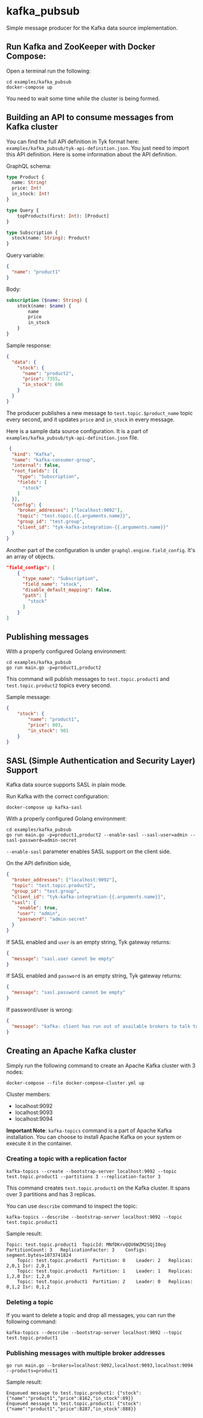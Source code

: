 # kafka_pubsub

Simple message producer for the Kafka data source implementation. 

## Run Kafka and ZooKeeper with Docker Compose:

Open a terminal run the following:

```
cd examples/kafka_pubsub
docker-compose up
```

You need to wait some time while the cluster is being formed. 

## Building an API to consume messages from Kafka cluster

You can find the full API definition in Tyk format here: `examples/kafka_pubsub/tyk-api-definition.json`. You just need to import this API definition. Here is 
some information about the API definition. 

GraphQL schema:

```graphql
type Product {
  name: String!
  price: Int!
  in_stock: Int!
}

type Query {
    topProducts(first: Int): [Product]
}

type Subscription {
  stock(name: String): Product!
}
```

Query variable:

```json
{
  "name": "product1"
}
```

Body:
```graphql
subscription ($name: String) {
    stock(name: $name) {
        name
        price
        in_stock
    }
}
```

Sample response:
```json
{
  "data": {
    "stock": {
      "name": "product2",
      "price": 7355,
      "in_stock": 696
    }
  }
}
```

The producer publishes a new message to `test.topic.$product_name` topic every second, and it updates `price` and `in_stock` in every message.

Here is a sample data source configuration. It is a part of `examples/kafka_pubsub/tyk-api-definition.json` file.

```json
 {
  "kind": "Kafka",
  "name": "kafka-consumer-group",
  "internal": false,
  "root_fields": [{
    "type": "Subscription",
    "fields": [
      "stock"
    ]
  }],
  "config": {
    "broker_addresses": ["localhost:9092"],
    "topic": "test.topic.{{.arguments.name}}",
    "group_id": "test.group",
    "client_id": "tyk-kafka-integration-{{.arguments.name}}"
  }
}
```

Another part of the configuration is under `graphql.engine.field_config`. It's an array of objects. 

```json
"field_configs": [
    {
      "type_name": "Subscription",
      "field_name": "stock",
      "disable_default_mapping": false,
      "path": [
        "stock"
      ]
    }
]
```

## Publishing messages

With a properly configured Golang environment:

```
cd examples/kafka_pubsub
go run main.go -p=product1,product2
```

This command will publish messages to `test.topic.product1` and `test.topic.product2` topics every second.

Sample message:
```json
{
	"stock": {
		"name": "product1",
		"price": 803,
		"in_stock": 901
	}
}
```

## SASL (Simple Authentication and Security Layer) Support

Kafka data source supports SASL in plain mode.

Run Kafka with the correct configuration:

```
docker-compose up kafka-sasl
```

With a properly configured Golang environment:

```
cd examples/kafka_pubsub
go run main.go -p=product1,product2 --enable-sasl --sasl-user=admin --sasl-password=admin-secret
```

`--enable-sasl` parameter enables SASL support on the client side. 

On the API definition side,

```json
{
  "broker_addresses": ["localhost:9092"],
  "topic": "test.topic.product2",
  "group_id": "test.group",
  "client_id": "tyk-kafka-integration-{{.arguments.name}}",
  "sasl": {
    "enable": true,
    "user": "admin",
    "password": "admin-secret"
  }
}
```
If SASL enabled and `user` is an empty string, Tyk gateway returns: 

```json
{
  "message": "sasl.user cannot be empty"
}
```

If SASL enabled and `password` is an empty string, Tyk gateway returns:

```json
{
  "message": "sasl.password cannot be empty"
}
```

If password/user is wrong:

```json
{
  "message": "kafka: client has run out of available brokers to talk to (Is your cluster reachable?)"
}
```

## Creating an Apache Kafka cluster

Simply run the following command to create an Apache Kafka cluster with 3 nodes:

```
docker-compose --file docker-compose-cluster.yml up
```

Cluster members:

* localhost:9092
* localhost:9093
* localhost:9094

**Important Note**: `kafka-topics` command is a part of Apache Kafka installation. You can choose to install Apache Kafka on your system or
execute it in the container.

### Creating a topic with a replication factor

```
kafka-topics --create --bootstrap-server localhost:9092 --topic test.topic.product1 --partitions 3 --replication-factor 3
```

This command creates `test.topic.product1` on the Kafka cluster. It spans over 3 partitions and has 3 replicas.

You can use `describe` command to inspect the topic:

```
kafka-topics --describe --bootstrap-server localhost:9092 --topic test.topic.product1
```

Sample result:

```
Topic: test.topic.product1	TopicId: MNfDKrvQQV6WZM2SQjI0og	PartitionCount: 3	ReplicationFactor: 3	Configs: segment.bytes=1073741824
	Topic: test.topic.product1	Partition: 0	Leader: 2	Replicas: 2,0,1	Isr: 2,0,1
	Topic: test.topic.product1	Partition: 1	Leader: 1	Replicas: 1,2,0	Isr: 1,2,0
	Topic: test.topic.product1	Partition: 2	Leader: 0	Replicas: 0,1,2	Isr: 0,1,2
```

### Deleting a topic

If you want to delete a topic and drop all messages, you can run the following command:

```
kafka-topics --describe --bootstrap-server localhost:9092 --topic test.topic.product1
```

### Publishing messages with multiple broker addresses

```
go run main.go --brokers=localhost:9092,localhost:9093,localhost:9094 --products=product1
```

Sample result:

```
Enqueued message to test.topic.product1: {"stock":{"name":"product1","price":8162,"in_stock":89}}
Enqueued message to test.topic.product1: {"stock":{"name":"product1","price":8287,"in_stock":888}}
```